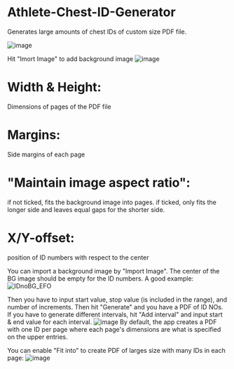 # Athlete-Chest-ID-Generator
Generates large amounts of chest IDs of custom size PDF file.

![image](https://github.com/user-attachments/assets/f1e6e020-7b6c-47e0-90b2-bd71f9ad38b9)

Hit "Imort Image" to add background image
![image](https://github.com/user-attachments/assets/8817e61c-3dfc-45a6-b3d7-d49dd6d71ed3)

# Width & Height:
Dimensions of pages of the PDF file
# Margins:
Side margins of each page
# "Maintain image aspect ratio":
if not ticked, fits the background image into pages. if ticked, only fits the longer side and leaves equal gaps for the shorter side.
# X/Y-offset:
position of ID numbers with respect to the center

You can import a background image by "Import Image". The center of the BG image should be empty for the ID numbers.
A good example:
![IDnoBG_EFO](https://github.com/user-attachments/assets/1c61765d-79fe-4d71-a3f2-e1e8ea41e74f)

Then you have to input start value, stop value (is included in the range), and number of increments.
Then hit "Generate" and you have a PDF of ID NOs.
If you have to generate different intervals, hit "Add interval" and input start & end value for each interval.
![image](https://github.com/user-attachments/assets/b3c7cbd7-2d82-4ff9-81d6-806aeac54ac9)
By default, the app creates a PDF with one ID per page where each page's dimensions are what is specified on the upper entries.

You can enable "Fit into" to create PDF of larges size with many IDs in each page:
![image](https://github.com/user-attachments/assets/83885a85-d2a6-49c7-9393-9cc414866c4c)

